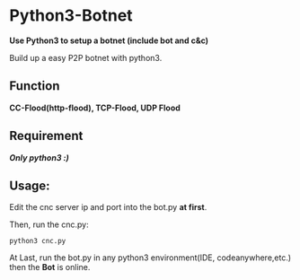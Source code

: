 # Python3-Botnet
**Use Python3 to setup a botnet (include bot and c&amp;c)**

Build up a easy P2P botnet with python3.

## Function
**CC-Flood(http-flood), TCP-Flood, UDP Flood**

## Requirement
***Only python3 :)***

## Usage:
Edit the cnc server ip and port into the bot.py **at first**.

Then, run the cnc.py:

    python3 cnc.py
    
At Last, run the bot.py in any python3 environment(IDE, codeanywhere,etc.) then the **Bot** is online.
